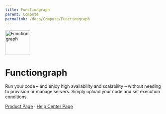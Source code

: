 ```yaml
---
title: Functiongraph
parent: Compute
permalink: /docs/Compute/Functiongraph
---
```


<img src="https://res-static.hc-cdn.cn/cloudbu-site/public/new-product-icon/Compute/FunctionGraph.png" width="80" height="80" alt="Functiongraph">

# Functiongraph

Run your code – and enjoy high availability and scalability – without needing to provision or manage servers. Simply upload your code and set execution conditions.

[Product Page](https://www.huaweicloud.com/intl/en-us/product/functiongraph.html) &middot;
[Help Center Page](https://support.huaweicloud.com/intl/en-us/functiongraph/index.html)

